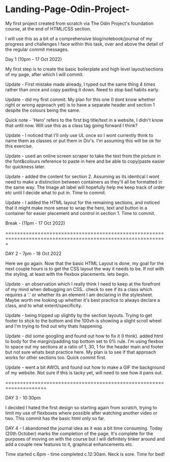 # Landing-Page-Odin-Project-

My first project created from scratch via The Odin Project's foundation course, at the end of HTML/CSS section.

I will use this as a bit of a comprehensive blog/notebook/journal of my progress and challenges I face within this task, over and above the detail of the regular commit messages.

Day 1 (10pm - 17 Oct 2022)

My first step is to create the basic boilerplate and high level layout/sections of my page, after which I will commit.

Update - First mistake made already, I typed out the same thing 4 times rather than once and copy pasting it down. Need to stop bad habits early.

Update - did my first commit. My plan for this one (I dont know whether right or wrong approach yet) is to have a separate header and section 1 despite the colours being the same.

Quick note - 'Hero' refers to the first big title/text in a website, I didn't know that until now. Will use this as a class tag going forward I think?

Update - I noticed that I'll only use UL once so I wont currently think to name them as classes or put them in Div's. I'm assuming this will be ok for this exercise.

Update - used an online screen scraper to take the text from the picture in the font&colours reference to paste in here and be able to copy/paste easier for quickness later.

Update - added the content for section 2. Assuming as its identical I wont need to make a distinction between containers as they'll all be formatted in the same way. The Image alt label will hopefully help me keep track of order etc until I decide what to put in. Time to commit.

Update - I added the HTML layout for the remaining sections, and noticed that it might make more sense to wrap the hero, text and button in a container for easier placement and control in section 1. Time to commit.

Break - (11pm - 17 Oct 2022)

=============================================================================================================

DAY 2 - 7pm - 18 Oct 2022

Here we go again. Now that the basic HTML Layout is done, my goal for the next couple hours is to get the CSS layout the way it needs to be. If not with the styling, at least with the flexbox placements. lets begin.

Update - an observation which I really think I need to keep at the forefront of my mind when debugging on CSS.. check to see if its a class which requires a '.' or whether its an element I am declaring in the stylesheet. Maybe worth me looking up whether it's best practice to always declare a class, and to what extent/specificity.

Update - being tripped up slightly by the section layouts. Trying to get footer to stick to the bottom and the 100vh is showiing a slight scroll wheel and I'm trying to find out why thats happening.

Update - did some googling and found out how to fix it (I think). added html to body for the margin/padding top bottom set to 0% rule. I'm using flexbox to space out my sections at a ratio of 1, 30, 1 for the header main and footer but not sure whats best practice here. My plan is to see if that approach works for other sections too. Quick commit first.

Update - went a bit AWOL and found out how to make a GIF the background of my website. Not sure if this is tacky yet, will need to see how it pans out.

====================================================================

DAY 3 - 10:30pm

I decided I hated the first design so starting again from scratch, trying to limit my use of flexboxes where possible after watching another video or two. This commit has the basic html only so far.

DAY 4 - I abandoned the journal idea as it was a bit time consuming. Today (20th October) marks the completion of the page. It's complete for the purposes of moving on with the course but I will definitely tinker around and add a couple new features to it, graphical enhancements etc.

Time started c.6pm - time completed c.12:30am. Neck is sore. Time for bed!
